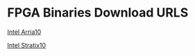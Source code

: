 FPGA Binaries Download URLS
========================

[Intel Arria10](https://tech.accelize.com/cs/github_refdesigns/Intel_DevCloud/hello_afu.Arria10.gbs)


[Intel Stratix10](https://tech.accelize.com/cs/github_refdesigns/Intel_DevCloud/hello_afu.Stratix10.gbs)
